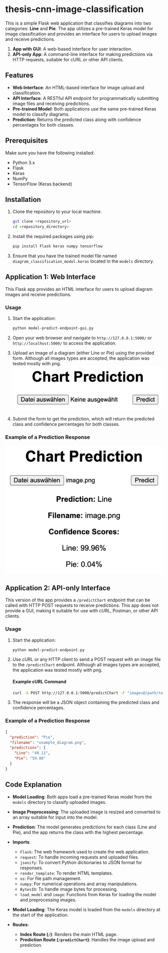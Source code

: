 # thesis-cnn-image-classification

This is a simple Flask web application that classifies diagrams into two categories: **Line** and **Pie**. The app utilizes a pre-trained Keras model for image classification and provides an interface for users to upload images and receive predictions.

1. **App with GUI**: A web-based interface for user interaction.
2. **API-only App**: A command-line interface for making predictions via HTTP requests, suitable for cURL or other API clients.

## Features

- **Web Interface**: An HTML-based interface for image upload and classification.
- **API Interface**: A RESTful API endpoint for programmatically submitting image files and receiving predictions.
- **Pre-trained Model**: Both applications use the same pre-trained Keras model to classify diagrams.
- **Prediction**: Returns the predicted class along with confidence percentages for both classes.

## Prerequisites

Make sure you have the following installed:
- Python 3.x
- Flask
- Keras
- NumPy
- TensorFlow (Keras backend)

## Installation

1. Clone the repository to your local machine.

   ```bash
   git clone <repository_url>
   cd <repository_directory>
   ```

2. Install the required packages using pip:

   ```bash
   pip install Flask keras numpy tensorflow
   ```

3. Ensure that you have the trained model file named `diagram_classification_model.keras` located in the `models` directory.

## Application 1: Web Interface

This Flask app provides an HTML interface for users to upload diagram images and receive predictions.

### Usage

1. Start the application:

   ```bash
   python model-predict-endpoint-gui.py
   ```

2. Open your web browser and navigate to `http://127.0.0.1:5000/` or `http://localhost:5000/` to access the application.

3. Upload an image of a diagram (either Line or Pie) using the provided form. Although all images types are accepted, the application was tested mostly with png. ![Alt text](form.png?raw=true "Form")

5. Submit the form to get the prediction, which will return the predicted class and confidence percentages for both classes. 

### Example of a Prediction Response

![Alt text](prediction.png?raw=true "Prediction")

## Application 2: API-only Interface

This version of the app provides a `/predictChart` endpoint that can be called with HTTP POST requests to receive predictions. This app does not provide a GUI, making it suitable for use with cURL, Postman, or other API clients.

### Usage

1. Start the application:

   ```bash
   python model-predict-endpoint.py
   ```

2. Use cURL or any HTTP client to send a POST request with an image file to the `/predictChart` endpoint. Although all images types are accepted, the application was tested mostly with png.

   #### Example cURL Command

   ```bash
   curl -X POST http://127.0.0.1:5000/predictChart -F "image=@/path/to/your/image.png"
   ```

3. The response will be a JSON object containing the predicted class and confidence percentages.

### Example of a Prediction Response

```json
{
  "prediction": "Pie",
  "filename": "example_diagram.png",
  "predictions": {
    "Line": "40.12",
    "Pie": "59.88"
  }
}
```

## Code Explanation

- **Model Loading**: Both apps load a pre-trained Keras model from the `models` directory to classify uploaded images.
- **Image Preprocessing**: The uploaded image is resized and converted to an array suitable for input into the model.
- **Prediction**: The model generates predictions for each class (Line and Pie), and the app returns the class with the highest percentage.

- **Imports**:
  - `Flask`: The web framework used to create the web application.
  - `request`: To handle incoming requests and uploaded files.
  - `jsonify`: To convert Python dictionaries to JSON format for responses.
  - `render_template`: To render HTML templates.
  - `os`: For file path management.
  - `numpy`: For numerical operations and array manipulations.
  - `BytesIO`: To handle image bytes for processing.
  - `load_model` and `image`: Functions from Keras for loading the model and preprocessing images.

- **Model Loading**:
  The Keras model is loaded from the `models` directory at the start of the application.

- **Routes**:
  - **Index Route (`/`)**: Renders the main HTML page.
  - **Prediction Route (`/predictChart`)**: Handles the image upload and prediction.
